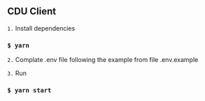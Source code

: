 ## CDU Client

`1.` Install dependencies

### `$ yarn`

`2.` Complate .env file following the example from file .env.example

`3.` Run

### `$ yarn start`
